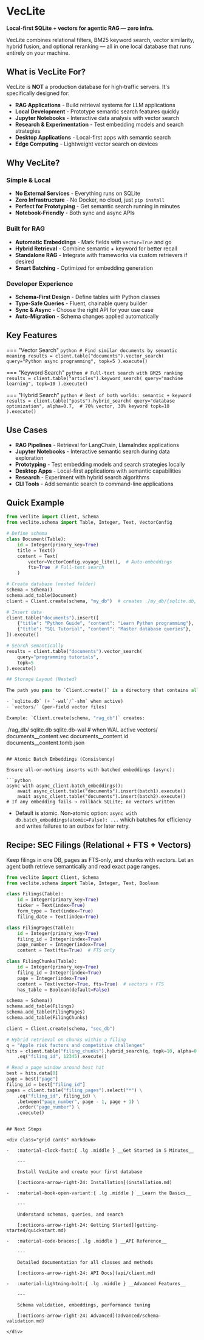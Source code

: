 # VecLite

**Local‑first SQLite + vectors for agentic RAG — zero infra.**

VecLite combines relational filters, BM25 keyword search, vector similarity, hybrid fusion, and optional reranking — all in one local database that runs entirely on your machine.

## What is VecLite For?

VecLite is **NOT** a production database for high‑traffic servers. It's specifically designed for:

- **RAG Applications** - Build retrieval systems for LLM applications
- **Local Development** - Prototype semantic search features quickly
- **Jupyter Notebooks** - Interactive data analysis with vector search
- **Research & Experimentation** - Test embedding models and search strategies
- **Desktop Applications** - Local-first apps with semantic search
- **Edge Computing** - Lightweight vector search on devices

## Why VecLite?

### Simple & Local
- **No External Services** - Everything runs on SQLite
- **Zero Infrastructure** - No Docker, no cloud, just `pip install`
- **Perfect for Prototyping** - Get semantic search running in minutes
- **Notebook-Friendly** - Both sync and async APIs

### Built for RAG
- **Automatic Embeddings** - Mark fields with `vector=True` and go
- **Hybrid Retrieval** - Combine semantic + keyword for better recall
- **Standalone RAG** - Integrate with frameworks via custom retrievers if desired
- **Smart Batching** - Optimized for embedding generation

### Developer Experience
- **Schema-First Design** - Define tables with Python classes
- **Type-Safe Queries** - Fluent, chainable query builder
- **Sync & Async** - Choose the right API for your use case
- **Auto-Migration** - Schema changes applied automatically

## Key Features

=== "Vector Search"
    ```python
    # Find similar documents by semantic meaning
    results = client.table("documents").vector_search(
        query="Python async programming",
        topk=5
    ).execute()
    ```

=== "Keyword Search"
    ```python
    # Full-text search with BM25 ranking
    results = client.table("articles").keyword_search(
        query="machine learning",
        topk=10
    ).execute()
    ```

=== "Hybrid Search"
    ```python
    # Best of both worlds: semantic + keyword
    results = client.table("posts").hybrid_search(
        query="database optimization",
        alpha=0.7,  # 70% vector, 30% keyword
        topk=10
    ).execute()
    ```

## Use Cases

- **RAG Pipelines** - Retrieval for LangChain, LlamaIndex applications
- **Jupyter Notebooks** - Interactive semantic search during data exploration
- **Prototyping** - Test embedding models and search strategies locally
- **Desktop Apps** - Local-first applications with semantic capabilities
- **Research** - Experiment with hybrid search algorithms
- **CLI Tools** - Add semantic search to command-line applications

## Quick Example

```python
from veclite import Client, Schema
from veclite.schema import Table, Integer, Text, VectorConfig

# Define schema
class Document(Table):
    id = Integer(primary_key=True)
    title = Text()
    content = Text(
        vector=VectorConfig.voyage_lite(),  # Auto-embeddings
        fts=True  # Full-text search
    )

# Create database (nested folder)
schema = Schema()
schema.add_table(Document)
client = Client.create(schema, "my_db")  # creates ./my_db/{sqlite.db, vectors/}

# Insert data
client.table("documents").insert([
    {"title": "Python Guide", "content": "Learn Python programming"},
    {"title": "SQL Tutorial", "content": "Master database queries"},
]).execute()

# Search semantically
results = client.table("documents").vector_search(
    query="programming tutorials",
    topk=5
).execute()

## Storage Layout (Nested)

The path you pass to `Client.create()` is a directory that contains all artifacts:

- `sqlite.db` (+ `-wal`/`-shm` when active)
- `vectors/` (per‑field vector files)

Example: `Client.create(schema, "rag_db")` creates:
```
./rag_db/
  sqlite.db
  sqlite.db-wal  # when WAL active
  vectors/
    documents__content.vec
    documents__content.id
    documents__content.tomb.json
```

## Atomic Batch Embeddings (Consistency)

Ensure all‑or‑nothing inserts with batched embeddings (async):

```python
async with async_client.batch_embeddings():
    await async_client.table("documents").insert(batch1).execute()
    await async_client.table("documents").insert(batch2).execute()
# If any embedding fails → rollback SQLite; no vectors written
```

- Default is atomic. Non‑atomic option: `async with db.batch_embeddings(atomic=False): ...` which batches for efficiency and writes failures to an outbox for later retry.

## Recipe: SEC Filings (Relational + FTS + Vectors)

Keep filings in one DB, pages as FTS‑only, and chunks with vectors. Let an agent both retrieve semantically and read exact page ranges.

```python
from veclite import Client, Schema
from veclite.schema import Table, Integer, Text, Boolean

class Filings(Table):
    id = Integer(primary_key=True)
    ticker = Text(index=True)
    form_type = Text(index=True)
    filing_date = Text(index=True)

class FilingPages(Table):
    id = Integer(primary_key=True)
    filing_id = Integer(index=True)
    page_number = Integer(index=True)
    content = Text(fts=True)  # FTS only

class FilingChunks(Table):
    id = Integer(primary_key=True)
    filing_id = Integer(index=True)
    page = Integer(index=True)
    content = Text(vector=True, fts=True)  # vectors + FTS
    has_table = Boolean(default=False)

schema = Schema()
schema.add_table(Filings)
schema.add_table(FilingPages)
schema.add_table(FilingChunks)

client = Client.create(schema, "sec_db")

# Hybrid retrieval on chunks within a filing
q = "Apple risk factors and competitive challenges"
hits = client.table("filing_chunks").hybrid_search(q, topk=10, alpha=0.7) \
    .eq("filing_id", 12345).execute()

# Read a page window around best hit
best = hits.data[0]
page = best["page"]
filing_id = best["filing_id"]
pages = client.table("filing_pages").select("*") \
    .eq("filing_id", filing_id) \
    .between("page_number", page - 1, page + 1) \
    .order("page_number") \
    .execute()
```
```

## Next Steps

<div class="grid cards" markdown>

-   :material-clock-fast:{ .lg .middle } __Get Started in 5 Minutes__

    ---

    Install VecLite and create your first database

    [:octicons-arrow-right-24: Installation](installation.md)

-   :material-book-open-variant:{ .lg .middle } __Learn the Basics__

    ---

    Understand schemas, queries, and search

    [:octicons-arrow-right-24: Getting Started](getting-started/quickstart.md)

-   :material-code-braces:{ .lg .middle } __API Reference__

    ---

    Detailed documentation for all classes and methods

    [:octicons-arrow-right-24: API Docs](api/client.md)

-   :material-lightning-bolt:{ .lg .middle } __Advanced Features__

    ---

    Schema validation, embeddings, performance tuning

    [:octicons-arrow-right-24: Advanced](advanced/schema-validation.md)

</div>
